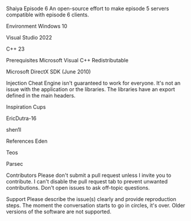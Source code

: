 Shaiya Episode 6
An open-source effort to make episode 5 servers compatible with episode 6 clients.

Environment
Windows 10

Visual Studio 2022

C++ 23

Prerequisites
Microsoft Visual C++ Redistributable

Microsoft DirectX SDK (June 2010)

Injection
Cheat Engine isn't guaranteed to work for everyone. It's not an issue with the application or the libraries. The libraries have an export defined in the main headers.

Inspiration
Cups

EricDutra-16

shen1l

References
Eden

Teos

Parsec

Contributors
Please don't submit a pull request unless I invite you to contribute. I can't disable the pull request tab to prevent unwanted contributions. Don't open issues to ask off-topic questions.

Support
Please describe the issue(s) clearly and provide reproduction steps. The moment the conversation starts to go in circles, it's over. Older versions of the software are not supported.
